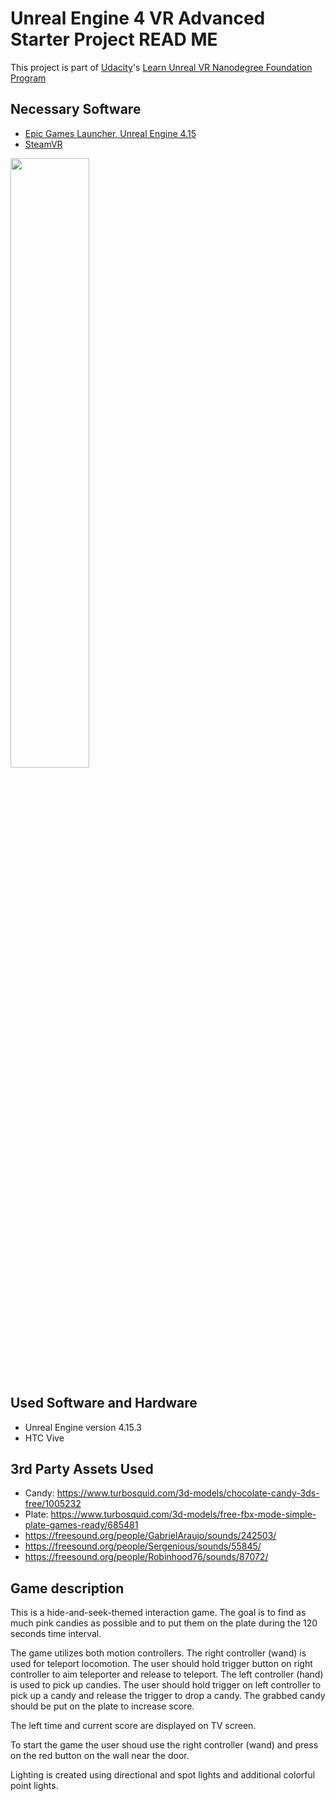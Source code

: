 ﻿# Unreal Engine 4 VR Advanced Starter Project READ ME

This project is part of [Udacity](https://www.udacity.com "Udacity - Be in demand")'s [Learn Unreal VR Nanodegree Foundation Program](https://www.udacity.com)

## Necessary Software
- [Epic Games Launcher, Unreal Engine 4.15](https://www.unrealengine.com/en-US/blog)
- [SteamVR](http://store.steampowered.com/steamvr)

<img src="https://d17h27t6h515a5.cloudfront.net/topher/2017/November/5a0ef225_epiclauncher/epiclauncher.png" width="50%"/>

## Used Software and Hardware

- Unreal Engine version 4.15.3
- HTC Vive

## 3rd Party Assets Used

- Candy: https://www.turbosquid.com/3d-models/chocolate-candy-3ds-free/1005232
- Plate: https://www.turbosquid.com/3d-models/free-fbx-mode-simple-plate-games-ready/685481
- https://freesound.org/people/GabrielAraujo/sounds/242503/
- https://freesound.org/people/Sergenious/sounds/55845/
- https://freesound.org/people/Robinhood76/sounds/87072/


## Game description

This is a hide-and-seek-themed interaction game. The goal is to find as much pink candies as possible and to put them on the plate during the 120 seconds time interval. 

The game utilizes both motion controllers. The right controller (wand) is used for teleport locomotion. The user should hold trigger button on right controller to aim teleporter and release to teleport. The left controller (hand) is used to pick up candies. The user should hold trigger on left controller to pick up a candy and release the trigger to drop a candy. The grabbed candy should be put on the plate to increase score. 

The left time and current score are displayed on TV screen. 

To start the game the user shoud use the right controller (wand) and press on the red button on the wall near the door.

Lighting is created using directional and spot lights and additional colorful point lights.
